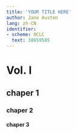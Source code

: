 ```yaml
---
title: 'YOUR TITLE HERE'
author: Jane Austen
lang: zh-CN
identifier:
- scheme: OCLC
  text: 38659585
---
```


# Vol. I
## chaper 1
### chaper 2
#### chaper 3
